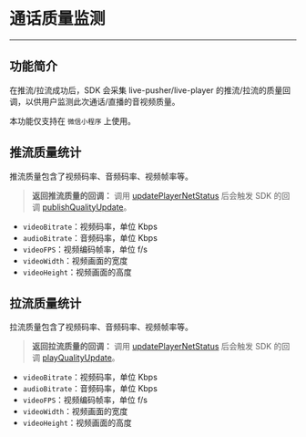 # 通话质量监测

- - - 


## 功能简介

在推流/拉流成功后，SDK 会采集 live-pusher/live-player 的推流/拉流的质量回调，以供用户监测此次通话/直播的音视频质量。

<Warning title="注意">


本功能仅支持在 `微信小程序` 上使用。

</Warning>





## 推流质量统计

推流质量包含了视频码率、音频码率、视频帧率等。

> **返回推流质量的回调：**
> 调用 [updatePlayerNetStatus](https://doc-zh.zego.im/article/api?doc=Express_Video_SDK_API~javascript_wxxcx~class~ZegoExpressEngine#update-player-net-status) 后会触发 SDK 的回调 [publishQualityUpdate](https://doc-zh.zego.im/article/api?doc=Express_Video_SDK_API~javascript_wxxcx~interface~ZegoWechatMiniEvent#publish-quality-update)。

- `videoBitrate`：视频码率，单位 Kbps
- `audioBitrate`：音频码率，单位 Kbps
- `videoFPS`：视频编码帧率，单位 f/s
- `videoWidth`：视频画面的宽度
- `videoHeight`：视频画面的高度
  
## 拉流质量统计
拉流质量包含了视频码率、音频码率、视频帧率等。

> **返回拉流质量的回调：**
> 调用 [updatePlayerNetStatus](https://doc-zh.zego.im/article/api?doc=Express_Video_SDK_API~javascript_wxxcx~class~ZegoExpressEngine#update-player-net-status) 后会触发 SDK 的回调 [playQualityUpdate](https://doc-zh.zego.im/article/api?doc=Express_Video_SDK_API~javascript_wxxcx~interface~ZegoWechatMiniEvent#play-quality-update)。

- `videoBitrate`：视频码率，单位 Kbps
- `audioBitrate`：音频码率，单位 Kbps
- `videoFPS`：视频编码帧率，单位 f/s
- `videoWidth`：视频画面的宽度
- `videoHeight`：视频画面的高度
